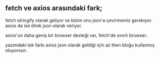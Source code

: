 ## fetch ve axios arasındaki fark;

fetch stringify olarak geliyor ve bizim onu json'a çevirmemiz gerekiyor.
axios da ise direk json olarak veriyor.

axios'un daha geniş bir browser desteği var,
fetch'de sınırlı browser..

yazımdaki tek farkı axios json olarak geldiği için az then bloğu kullanmış oluyorsun.
